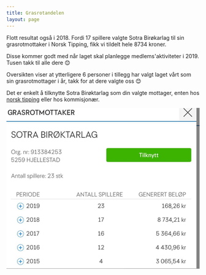 ```yaml
---
title: Grasrotandelen
layout: page
---
```


Flott resultat også i 2018. Fordi 17 spillere valgte Sotra Birøkarlag til sin grasrotmottaker i Norsk Tipping, fikk vi tildelt hele 8734 kroner.

 <!-- more --> Disse kommer godt med når laget skal planlegge medlems'aktiviteter i 2019. Tusen takk til alle dere 😊

Oversikten viser at ytterligere 6 personer i tillegg har valgt laget vårt som sin grasrotmottager i år, takk for at dere valgte oss 😊

Det er enkelt å tilknytte Sotra Birøktarlag som din valgte mottager, enten hos [norsk tipping](https://www.norsk-tipping.no/grasrotandelen#search=913384253) eller hos kommisjonær.

![logo](/assets/pictures/2019-grasrot.jpg)
